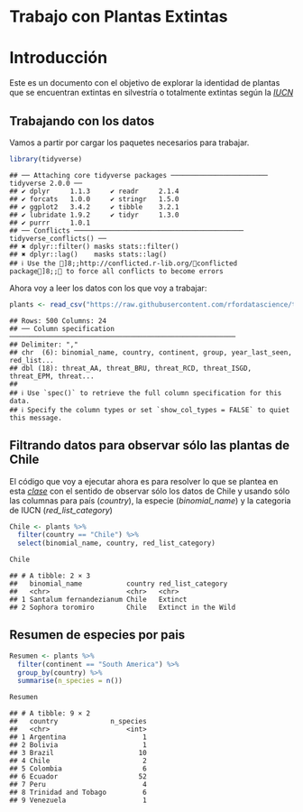 Trabajo con Plantas Extintas
================

# Introducción

Este es un documento con el objetivo de explorar la identidad de plantas
que se encuentran extintas en silvestría o totalmente extintas según la
[*IUCN*](https://www.iucnredlist.org/)

## Trabajando con los datos

Vamos a partir por cargar los paquetes necesarios para trabajar.

``` r
library(tidyverse)
```

    ## ── Attaching core tidyverse packages ──────────────────────── tidyverse 2.0.0 ──
    ## ✔ dplyr     1.1.3     ✔ readr     2.1.4
    ## ✔ forcats   1.0.0     ✔ stringr   1.5.0
    ## ✔ ggplot2   3.4.2     ✔ tibble    3.2.1
    ## ✔ lubridate 1.9.2     ✔ tidyr     1.3.0
    ## ✔ purrr     1.0.1     
    ## ── Conflicts ────────────────────────────────────────── tidyverse_conflicts() ──
    ## ✖ dplyr::filter() masks stats::filter()
    ## ✖ dplyr::lag()    masks stats::lag()
    ## ℹ Use the ]8;;http://conflicted.r-lib.org/conflicted package]8;; to force all conflicts to become errors

Ahora voy a leer los datos con los que voy a trabajar:

``` r
plants <- read_csv("https://raw.githubusercontent.com/rfordatascience/tidytuesday/master/data/2020/2020-08-18/plants.csv")
```

    ## Rows: 500 Columns: 24
    ## ── Column specification ────────────────────────────────────────────────────────
    ## Delimiter: ","
    ## chr  (6): binomial_name, country, continent, group, year_last_seen, red_list...
    ## dbl (18): threat_AA, threat_BRU, threat_RCD, threat_ISGD, threat_EPM, threat...
    ## 
    ## ℹ Use `spec()` to retrieve the full column specification for this data.
    ## ℹ Specify the column types or set `show_col_types = FALSE` to quiet this message.

## Filtrando datos para observar sólo las plantas de Chile

El código que voy a ejecutar ahora es para resolver lo que se plantea en
esta [*clase*](https://www.youtube.com/watch?v=Q6Tbk1HaY4Y) con el
sentido de observar sólo los datos de Chile y usando sólo las columnas
para país (*country*), la especie (*binomial_name*) y la categoria de
IUCN (*red_list_category*)

``` r
Chile <- plants %>% 
  filter(country == "Chile") %>% 
  select(binomial_name, country, red_list_category)

Chile
```

    ## # A tibble: 2 × 3
    ##   binomial_name           country red_list_category  
    ##   <chr>                   <chr>   <chr>              
    ## 1 Santalum fernandezianum Chile   Extinct            
    ## 2 Sophora toromiro        Chile   Extinct in the Wild

## Resumen de especies por pais

``` r
Resumen <- plants %>% 
  filter(continent == "South America") %>% 
  group_by(country) %>% 
  summarise(n_species = n())

Resumen
```

    ## # A tibble: 9 × 2
    ##   country             n_species
    ##   <chr>                   <int>
    ## 1 Argentina                   1
    ## 2 Bolivia                     1
    ## 3 Brazil                     10
    ## 4 Chile                       2
    ## 5 Colombia                    6
    ## 6 Ecuador                    52
    ## 7 Peru                        4
    ## 8 Trinidad and Tobago         6
    ## 9 Venezuela                   1
